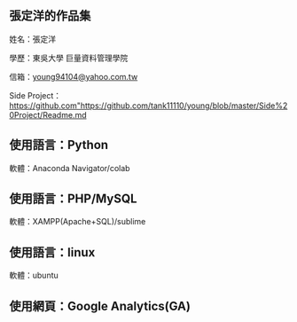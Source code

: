 張定洋的作品集
------------------------------------------------------
姓名：張定洋

學歷：東吳大學  巨量資料管理學院

信箱：young94104@yahoo.com.tw

Side Project：https://github.com"https://github.com/tank11110/young/blob/master/Side%20Project/Readme.md

使用語言：Python
--------------------------------------------

軟體：Anaconda Navigator/colab

使用語言：PHP/MySQL
--------------------------------------------

軟體：XAMPP(Apache+SQL)/sublime

使用語言：linux
-------------------------------------------

軟體：ubuntu

使用網頁：Google Analytics(GA)
-------------------------------------------
